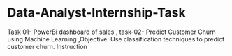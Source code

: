 # Data-Analyst-Internship-Task
Task 01- PowerBi dashboard of sales , task-02- Predict Customer Churn using Machine Learning ,Objective: Use classification techniques to predict customer churn. Instruction
